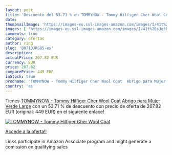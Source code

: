 ```yaml
---
layout: post
title: 'Descuento del 53.71 % en TOMMYNOW - Tommy Hilfiger Cher Wool Coat'
date: 
thumbnailImage: 'https://images-eu.ssl-images-amazon.com/images/I/41t%2BsJq3PuL._SL200_.jpg'
images: [ 'https://images-eu.ssl-images-amazon.com/images/I/41t%2BsJq3PuL._SL200_.jpg' ]
comments: true
category: ofertas
author: ring
slug: 'B071DJRG85-es'
description:
actualPrice: 207.82 EUR
currency: EUR
price: 207.82
comparePrice: 449 EUR
inStock: true
prodname: 'TOMMYNOW - Tommy Hilfiger Cher Wool Coat  Abrigo para Mujer  Verde  Large'
country: 'es'
---
```


Tienes [TOMMYNOW - Tommy Hilfiger Cher Wool Coat  Abrigo para Mujer  Verde  Large](https://www.amazon.es/dp/B071DJRG85/?tag=tolees-21) con un 53.71 % de descuento con precio de oferta de 207.82 EUR (original: 449 EUR) en el siguiente enlace!

[![TOMMYNOW - Tommy Hilfiger Cher Wool Coat](https://images-eu.ssl-images-amazon.com/images/I/41t%2BsJq3PuL._SL200_.jpg)](https://www.amazon.es/dp/B071DJRG85/?tag=tolees-21)

[Accede a la oferta!!](https://www.amazon.es/dp/B071DJRG85/?tag=tolees-21)

Links participate in Amazon Associate program and might generate a comission on qualifying sales


